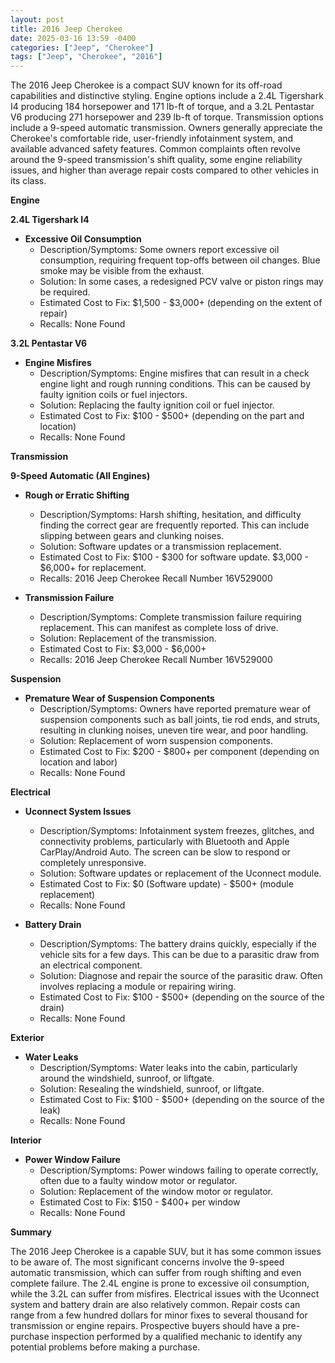 ```yaml
---
layout: post
title: 2016 Jeep Cherokee
date: 2025-03-16 13:59 -0400
categories: ["Jeep", "Cherokee"]
tags: ["Jeep", "Cherokee", "2016"]
---
```

The 2016 Jeep Cherokee is a compact SUV known for its off-road capabilities and distinctive styling. Engine options include a 2.4L Tigershark I4 producing 184 horsepower and 171 lb-ft of torque, and a 3.2L Pentastar V6 producing 271 horsepower and 239 lb-ft of torque. Transmission options include a 9-speed automatic transmission. Owners generally appreciate the Cherokee's comfortable ride, user-friendly infotainment system, and available advanced safety features. Common complaints often revolve around the 9-speed transmission's shift quality, some engine reliability issues, and higher than average repair costs compared to other vehicles in its class.

**Engine**

**2.4L Tigershark I4**

*   **Excessive Oil Consumption**
    *   Description/Symptoms: Some owners report excessive oil consumption, requiring frequent top-offs between oil changes. Blue smoke may be visible from the exhaust.
    *   Solution: In some cases, a redesigned PCV valve or piston rings may be required.
    *   Estimated Cost to Fix: $1,500 - $3,000+ (depending on the extent of repair)
    *   Recalls: None Found

**3.2L Pentastar V6**

*   **Engine Misfires**
    *   Description/Symptoms: Engine misfires that can result in a check engine light and rough running conditions. This can be caused by faulty ignition coils or fuel injectors.
    *   Solution: Replacing the faulty ignition coil or fuel injector.
    *   Estimated Cost to Fix: $100 - $500+ (depending on the part and location)
    *   Recalls: None Found

**Transmission**

**9-Speed Automatic (All Engines)**

*   **Rough or Erratic Shifting**
    *   Description/Symptoms: Harsh shifting, hesitation, and difficulty finding the correct gear are frequently reported. This can include slipping between gears and clunking noises.
    *   Solution: Software updates or a transmission replacement.
    *   Estimated Cost to Fix: $100 - $300 for software update. $3,000 - $6,000+ for replacement.
    *   Recalls: 2016 Jeep Cherokee Recall Number 16V529000

*   **Transmission Failure**
    *   Description/Symptoms: Complete transmission failure requiring replacement. This can manifest as complete loss of drive.
    *   Solution: Replacement of the transmission.
    *   Estimated Cost to Fix: $3,000 - $6,000+
    *   Recalls: 2016 Jeep Cherokee Recall Number 16V529000

**Suspension**

*   **Premature Wear of Suspension Components**
    *   Description/Symptoms: Owners have reported premature wear of suspension components such as ball joints, tie rod ends, and struts, resulting in clunking noises, uneven tire wear, and poor handling.
    *   Solution: Replacement of worn suspension components.
    *   Estimated Cost to Fix: $200 - $800+ per component (depending on location and labor)
    *   Recalls: None Found

**Electrical**

*   **Uconnect System Issues**
    *   Description/Symptoms: Infotainment system freezes, glitches, and connectivity problems, particularly with Bluetooth and Apple CarPlay/Android Auto. The screen can be slow to respond or completely unresponsive.
    *   Solution: Software updates or replacement of the Uconnect module.
    *   Estimated Cost to Fix: $0 (Software update) - $500+ (module replacement)
    *   Recalls: None Found

*   **Battery Drain**
    *   Description/Symptoms: The battery drains quickly, especially if the vehicle sits for a few days. This can be due to a parasitic draw from an electrical component.
    *   Solution: Diagnose and repair the source of the parasitic draw. Often involves replacing a module or repairing wiring.
    *   Estimated Cost to Fix: $100 - $500+ (depending on the source of the drain)
    *   Recalls: None Found

**Exterior**

*   **Water Leaks**
    *   Description/Symptoms: Water leaks into the cabin, particularly around the windshield, sunroof, or liftgate.
    *   Solution: Resealing the windshield, sunroof, or liftgate.
    *   Estimated Cost to Fix: $100 - $500+ (depending on the source of the leak)
    *   Recalls: None Found

**Interior**

*   **Power Window Failure**
    *   Description/Symptoms: Power windows failing to operate correctly, often due to a faulty window motor or regulator.
    *   Solution: Replacement of the window motor or regulator.
    *   Estimated Cost to Fix: $150 - $400+ per window
    *   Recalls: None Found

**Summary**

The 2016 Jeep Cherokee is a capable SUV, but it has some common issues to be aware of. The most significant concerns involve the 9-speed automatic transmission, which can suffer from rough shifting and even complete failure. The 2.4L engine is prone to excessive oil consumption, while the 3.2L can suffer from misfires. Electrical issues with the Uconnect system and battery drain are also relatively common. Repair costs can range from a few hundred dollars for minor fixes to several thousand for transmission or engine repairs. Prospective buyers should have a pre-purchase inspection performed by a qualified mechanic to identify any potential problems before making a purchase.

